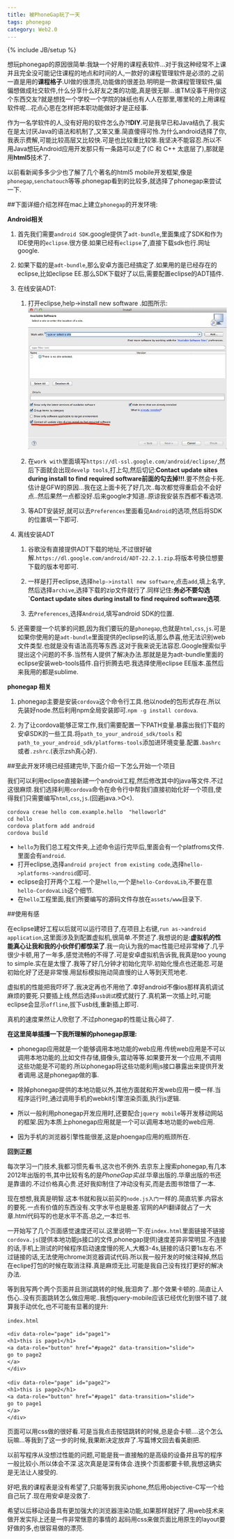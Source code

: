 ```yaml
---
title: 被PhoneGap玩了一天
tags: phonegap
category: Web2.0
---
```

{% include JB/setup %}

想玩phonegap的原因很简单:我缺一个好用的课程表软件...对于我这种经常不上课并且完全没可能记住课程的地点和时间的人,一款好的课程管理软件是必须的.之前一直是用的**课程格子**.UI做的很漂亮,功能做的很差劲.明明是一款课程管理软件,偏偏想做成社交软件,什么分享什么好友之类的功能,真是很无聊...谁TM没事干用你这个东西交友?就是想找一个学校一个学院的妹纸也有人人在那里,哪里轮的上用课程软件呢...花点心思在怎样把本职功能做好才是正经事.

作为一名学软件的人,没有好用的软件怎么办?**!DIY**.可是我早已和Java结仇了.我实在是太讨厌Java的语法和机制了,又笨又重.简直傻得可怜.为什么android选择了你,我表示费解,可能比较高层又比较快.可是也比较重比较笨.我坚决不能容忍.所以不用Java想玩Android应用开发那只有一条路可以走了(C 和 C++ 太底层了),那就是用**html5**技术了.


以前看新闻多多少少也了解了几个著名的html5 mobile开发框架,像是`phonegap`,`senchatouch`等等.phonegap看到的比较多,就选择了phonegap来尝试一下.

##下面详细介绍怎样在mac上建立`phonegap`的开发环境:

**Android相关**

1. 首先我们需要`android SDK`.google提供了`adt-bundle`,里面集成了SDK和作为IDE使用的`eclipse`.很方便.如果已经有`eclipse`了,直接下载sdk也行.网址google.

2. 如果下载的是`adt-bundle`,那么安卓方面已经搞定了.如果用的是已经存在的eclipse,比如eclipse EE.那么SDK下载好了以后,需要配置eclipse的ADT插件.

3. 在线安装ADT:


	1. 打开eclipse,help->install new software .如图所示:
	![](../assets/post_image/2013-12-28/1.jpg)
	
	2. 在`work with`里面填写`https://dl-ssl.google.com/android/eclipse/`,然后下面就会出现`develp tools`,打上勾,然后切记:**Contact update sites during install to find required software前面的勾去掉!!!**.要不然会卡死.估计是GFW的原因...我在这上面卡死了好几次..每次都觉得重启会不会好点..然后果然一点都没好.后来google才知道..原谅我安装东西都不看选项.
	
	3. 等ADT安装好,就可以去`Preferences`里面看见`Android`的选项,然后将SDK的位置填一下即可.
	
4. 离线安装ADT

	1. 谷歌没有直接提供ADT下载的地址,不过很好破解.`https://dl.google.com/android/ADT-22.2.1.zip`.将版本号换位想要下载的版本号即可.
	
	2. 一样是打开eclipse,选择`help->install new software`,点击`add`,填上名字,然后选择`archive`,选择下载的zip文件就行了.同样记住:**务必不要勾选`Contact update sites during install to find required software选项**.
	
	3. 去`Preferences`,选择`Android`,填写android SDK的位置.
	
5. 还需要提一个坑爹的问题,因为我们要玩的是`phonegap`,也就是`html`,`css`,`js`.可是如果你使用的是`adt-bundle`里面提供的eclipse的话,那么恭喜,他无法识别web文件类型.也就是没有语法高亮等东西.这对于我来说无法容忍.Google搜索似乎提出这个问题的不多.当然有人提供了解决办法.那就是是为adt-bundle里面的eclipse安装web-tools插件.自行折腾去吧.我选择使用eclipse EE版本.虽然后来我用的都是sublime.

**phonegap 相关**

1. phonegap主要是安装`cordova`这个命令行工具.他以node的包形式存在.所以先装好node.然后利用npm全局安装即可.`npm -g install cordova`.

2. 为了让cordova能够正常工作,我们需要配置一下PATH变量.暴露出我们下载的安卓SDK的一些工具.将`path_to_your_android_sdk/tools` 和`path_to_your_android_sdk/platforms-tools`添加进环境变量.配置`.bashrc`或者`.zshrc`.(表示zsh真心好).


##至此开发环境已经搭建完毕,下面介绍一下怎么开始一个项目

我们可以利用eclipse直接新建一个android工程,然后修改其中的java等文件.不过这很麻烦.我们选择利用`cordova`命令在命令行中帮我们直接初始化好一个项目,使得我们只需要编写`html`,`css`,`js`.(回避java.>O<).

```
cordova creae hello com.example.hello  "helloworld"
cd hello
cordova platform add android
cordova build
```

- `hello`为我们总工程文件夹,上述命令运行完毕后,里面会有一个platfroms文件.里面会有`android`.
- 打开eclipse,选择`android project from existing code`,选择`hello->platforms->android`即可.
- eclipse会打开两个工程.一个是`hello`,一个是`hello-CordovaLib`,不要在意`hello-CordovaLib`这个细节.
- 在`hello`工程里面,我们所要编写的源码文件存放在`assets/www`目录下.


##使用有感



在eclipse建好工程以后就可以运行项目了,在项目上右键,`run as->android application`,这里面涉及到配置虚拟机,很简单.不赘述了.我想说的是:**虚拟机的性能真心让我和我的小伙伴们都惊呆了**.我一向认为我的mac性能已经非常棒了.几乎很少卡顿,用了一年多,感觉流畅的不得了.可是安卓虚拟机告诉我,我真是too young to simple.实在是太慢了.我等了好几分钟才初始化完毕.初始化慢点也还能忍.可是初始化好了还是非常慢.用鼠标模拟拖动简直慢的让人等到天荒地老.

虚拟机的性能把我吓坏了.我决定再也不用他了.幸好android不像ios那样真机调试麻烦的要死.只要插上线,然后选择`usb调试`模式就行了.真机第一次插上时,可能eclipse会显示`offline`,拔下usb线,重新插上即可.

真机的速度果然让人欣慰了.不过phonegap的性能让我心碎了.

**在这里简单插播一下我所理解的phonegap原理:**


- phonegap应用就是一个能够调用本地功能的web应用.传统web应用是不可以调用本地功能的,比如文件存储,摄像头,震动等等.如果要开发一个应用,不调用这些功能是不可能的.所以phonegap将这些功能利用js接口暴露出来提供开发者调用.这是phonegap做的事.

- 除掉phonegap提供的本地功能以外,其他方面就和开发web应用一模一样.当程序运行时,通过调用手机的webkit引擎渲染页面,执行js逻辑.

- 所以一般利用phonegap开发应用时,还要配合`jquery mobile`等开发移动网站的框架.因为本质上phonegap应用就是一个可以调用本地功能的web应用.

- 因为手机的浏览器引擎性能很差,这是phoengap应用的瓶颈所在.

**回到正题**

每次学习一门技术,我都习惯先看书,这次也不例外.去京东上搜索phonegap,有几本2012年出版的书,其中比较有名的是*PhoneGap实战*.华章出版的.华章出版的书还是靠谱的.不过价格真心贵.还好我抑制住了冲动没有买,而是去图书馆借了一本.

现在想想,我真是明智.这本书就和我以前买的`node.js入门`一样的.简直坑爹.内容水的要死.一点有价值的东西没有.文字水平也是极差.官网的API翻译就占了一大章.html代码写的也是水平不高.总之,一本烂书.

一开始写了几个页面感觉速度还可以.这里说明一下:在`index.html`里面链接不链接`cordova.js`(提供本地功能js接口的文件,phonegap提供)速度差异非常明显.不连接的话,手机上测试的时候程序启动速度慢的死人,大概3-4s,链接的话只要1s左右.不过链接的话,无法使用chrome浏览器调试代码.所以我一般开发的时候注释掉,然后在eclipe打包的时候在取消注释.真是麻烦无比.可能是我自己没有找打更好的解决办法.

等到我写两个两个页面并且测试跳转的时候,我泪奔了..那个效果卡顿的..简直让人伤心..没有页面跳转怎么做应用呢..我想jquery-mobile应该已经优化到很不错了.就算我手动优化,也不可能有显著的提升:

`index.html`


	<div data-role="page" id="page1">
	<h1>this is page1</h1>
	<a data-role="button" href="#page2" data-transition="slide">
	go to page2
	</a>
	</div>

	<div data-role="page" id="page2">
	<h1>this is page2</h1>
	<a data-role="button" href="#page1" data-transition="slide">
	go to page1
	</a>
	</div>


页面可以用css做的很好看.可是当我点击按钮跳转的时候,总是会卡顿....这个怎么玩嘛...等我到了这一步的时候,我果断决定放弃了.写篇博文回去看美剧把.

以前写程序从没想过性能的问题,可能是我一直接触的是高级的设备并且写的程序一般比较小.所以体会不深.这次真是是深有体会.连换个页面都要卡顿,我想这确实是无法让人接受的.

好吧,我的课程表是没有希望了,只能等到我买iphone,然后用objective-C写一个给自己玩了.现在用安卓是没救了.

希望以后移动设备具有更加强大的浏览器渲染功能,如果那样就好了.用web技术来做开发实际上还是一件非常惬意的事情的.起码用css来做页面比用原生的layout要好做的多,也很容易做的漂亮.






















	

